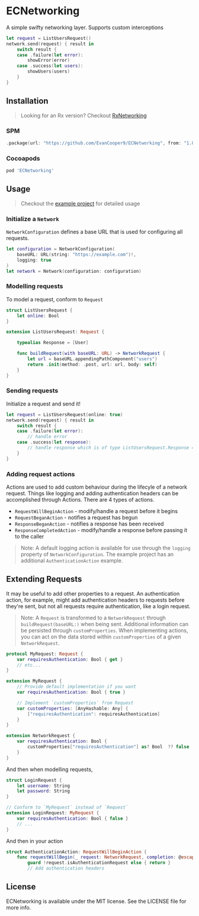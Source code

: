 # ECNetworking

A simple swifty networking layer. Supports custom interceptions

```swift
let request = ListUsersRequest()
network.send(request) { result in
    switch result {
    case .failure(let error):
        showError(error)
    case .success(let users):
        showUsers(users)
    }
}
```

## Installation

> Looking for an Rx version? Checkout [RxNetworking](https://github.com/EvanCooper9/RxNetworking)

### SPM
```swift
.package(url: "https://github.com/EvanCooper9/ECNetworking", from: "1.0.0")
```

### Cocoapods
```ruby
pod 'ECNetworking'
```

## Usage
> Checkout the [example project](https://github.com/EvanCooper9/ECNetworking/tree/master/Example) for detailed usage
### Initialize a `Network`
`NetworkConfiguration` defines a base URL that is used for configuring all requests.

```swift
let configuration = NetworkConfiguration(
    baseURL: URL(string: "https://example.com")!,
    logging: true
)
let network = Network(configuration: configuration)
```

### Modelling requests
To model a request, conform to `Request`
```swift
struct ListUsersRequest {
    let online: Bool
}

extension ListUsersRequest: Request {

    typealias Response = [User]

    func buildRequest(with baseURL: URL) -> NetworkRequest {
        let url = baseURL.appendingPathComponent("users")
        return .init(method: .post, url: url, body: self)
    }
}
```

### Sending requests

Initialize a request and send it!
```swift
let request = ListUsersRequest(online: true)
network.send(request) { result in
    switch result {
    case .failure(let error):
        // handle error
    case .success(let response):
        // handle response which is of type ListUsersRequest.Response = [User]
    }
}
```

### Adding request actions
Actions are used to add custom behaviour during the lifecyle of a network request. Things like logging and adding authentication headers can be accomplished through Actions. There are 4 types of actions. 
- `RequestWillBeginAction` - modify/handle a request before it begins
- `RequestBeganAction` - notifies a request has begun
- `ResponseBeganAction` - notifies a response has been received
- `ResponseCompletedAction` - modify/handle a response before passing it to the caller

> Note: A default logging action is available for use through the `logging` property of `NetworkConfiguration`. The example project has an additional `AuthenticationAction` example.

## Extending Requests
It may be useful to add other properties to a request. An authentication action, for example, might add authentication headers to requests before they're sent, but not all requests require authentication, like a login request.

>Note: A `Request` is transformed to a `NetworkRequest` through `buildRequest(baseURL:)` when being sent. Additional information can be persisted through `customProperties`. When implementing actions, you can act on the data stored within `customProperties` of a given `NetworkRequest`.

```swift
protocol MyRequest: Request {
    var requiresAuthentication: Bool { get }
    // etc...
}

extension MyRequest {
    // Provide default implementation if you want
    var requiresAuthentication: Bool { true }

    // Implement `customProperties` from Request
    var customProperties: [AnyHashable: Any] {
        ["requiresAuthentication": requiresAuthentication]
    }
}

extension NetworkRequest {
    var requiresAuthentication: Bool {
        customProperties["requiresAuthentication"] as? Bool  ?? false
    }
}
```
And then when modelling requests,

```swift
struct LoginRequest {
    let username: String
    let password: String
}

// Conform to `MyRequest` instead of `Request`
extension LoginRequest: MyRequest {
    var requiresAuthentication: Bool { false }
    // ...
}
```

And then in your action

```swift
struct AuthenticationAction: RequestWillBeginAction {
    func requestWillBegin(_ request: NetworkRequest, completion: @escaping RequestCompletion) {
        guard !request.isAuthenticationRequest else { return }
        // Add authentication headers
```

## License
ECNetworking is available under the MIT license. See the LICENSE file for more info.
